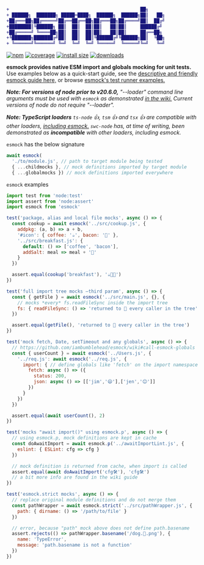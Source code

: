 ```diff
+                                                ██╗
+ ██████╗  ███████╗ █████═████╗  ██████╗  ██████╗██║   ██╗
+██╔═══██╗██╔═════╝██╔══██╔══██╗██╔═══██╗██╔════╝██║  ██╔╝
+████████║╚██████╗ ██║  ██║  ██║██║   ██║██║     ██████╔╝
+██╔═════╝ ╚════██╗██║  ██║  ██║██║   ██║██║     ██╔══██╗
+╚███████╗███████╔╝██║  ██║  ██║╚██████╔╝╚██████╗██║  ╚██╗
+ ╚══════╝╚══════╝ ╚═╝  ╚═╝  ╚═╝ ╚═════╝  ╚═════╝╚═╝   ╚═╝
```
[![npm][9]][7] [![coverage][8]][2] [![install size][6]][5] [![downloads][10]][7]

**esmock provides native ESM import and globals mocking for unit tests.** Use examples below as a quick-start guide, see the [descriptive and friendly esmock guide here,][4] or browse [esmock's test runner examples.][3]

_**Note: For versions of node prior to v20.6.0,** "--loader" command line arguments must be used with `esmock` as demonstrated [in the wiki.][4] Current versions of node do not require "--loader"._

_**Note: TypeScript loaders** `ts-node` 👍, `tsm` 👍 and `tsx` 👍 are compatible with other loaders, [including esmock.][3] `swc-node` has, at time of writing, been demonstrated as **incompatible** with other loaders, including esmock._

`esmock` has the below signature
```js
await esmock(
  './to/module.js', // path to target module being tested
  { ...childmocks }, // mock definitions imported by target module
  { ...globalmocks }) // mock definitions imported everywhere
```

`esmock` examples
```js
import test from 'node:test'
import assert from 'node:assert'
import esmock from 'esmock'

test('package, alias and local file mocks', async () => {
  const cookup = await esmock('../src/cookup.js', {
    addpkg: (a, b) => a + b,
    '#icon': { coffee: '☕', bacon: '🥓' },
    '../src/breakfast.js': {
      default: () => ['coffee', 'bacon'],
      addSalt: meal => meal + '🧂'
    }
  })

  assert.equal(cookup('breakfast'), '☕🥓🧂')
})

test('full import tree mocks —third param', async () => {
  const { getFile } = await esmock('../src/main.js', {}, {
    // mocks *every* fs.readFileSync inside the import tree
    fs: { readFileSync: () => 'returned to 🌲 every caller in the tree' }
  })

  assert.equal(getFile(), 'returned to 🌲 every caller in the tree')
})

test('mock fetch, Date, setTimeout and any globals', async () => {
  // https://github.com/iambumblehead/esmock/wiki#call-esmock-globals
  const { userCount } = await esmock('../Users.js', {
    '../req.js': await esmock('../req.js', {
      import: { // define globals like 'fetch' on the import namespace
        fetch: async () => ({
          status: 200,
          json: async () => [['jim','😄'],['jen','😊']]
        })
      }
    })
  })

  assert.equal(await userCount(), 2)
})

test('mocks "await import()" using esmock.p', async () => {
  // using esmock.p, mock definitions are kept in cache
  const doAwaitImport = await esmock.p('../awaitImportLint.js', {
    eslint: { ESLint: cfg => cfg }
  })

  // mock definition is returned from cache, when import is called
  assert.equal(await doAwaitImport('cfg🛠️'), 'cfg🛠️')
  // a bit more info are found in the wiki guide
})

test('esmock.strict mocks', async () => {
  // replace original module definitions and do not merge them
  const pathWrapper = await esmock.strict('../src/pathWrapper.js', {
    path: { dirname: () => '/path/to/file' }
  })

  // error, because "path" mock above does not define path.basename
  assert.rejects(() => pathWrapper.basename('/dog.🐶.png'), {
    name: 'TypeError',
    message: 'path.basename is not a function'
  })
})
```

[0]: https://www.bumblehead.com "bumblehead"
[1]: https://github.com/iambumblehead/esmock/workflows/nodejs-ci/badge.svg "nodejs-ci pipeline"
[2]: https://github.com/iambumblehead/esmock "esmock"
[3]: https://github.com/iambumblehead/esmock/tree/main/tests "tests"
[4]: https://github.com/iambumblehead/esmock/wiki
[5]: https://packagephobia.now.sh/result?p=esmock
[6]: https://packagephobia.now.sh/badge?p=esmock
[7]: https://www.npmjs.com/package/esmock
[8]: https://img.shields.io/endpoint?url=https://gist.githubusercontent.com/iambumblehead/166d927bd0089d7bfdee4e98a537712c/raw/esmock__heads_master.json
[9]: https://img.shields.io/npm/v/esmock
[10]: https://badgen.now.sh/npm/dm/esmock

